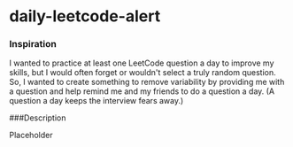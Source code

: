# daily-leetcode-alert

### Inspiration
I wanted to practice at least one LeetCode question a day to improve my skills, but I would often forget or wouldn't select a truly random question. So, I wanted to create something to remove variability by providing me with a question and help remind me and my friends to do a question a day. (A question a day keeps the interview fears away.)

###Description

Placeholder
